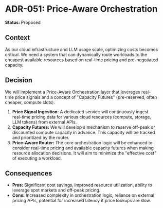 # ADR-051: Price-Aware Orchestration

**Status:** Proposed

## Context

As our cloud infrastructure and LLM usage scale, optimizing costs becomes critical. We need a system that can dynamically route workloads to the cheapest available resources based on real-time pricing and pre-negotiated capacity.

## Decision

We will implement a Price-Aware Orchestration layer that leverages real-time price signals and a concept of "Capacity Futures" (pre-reserved, often cheaper, compute slots).

1.  **Price Signal Ingestion:** A dedicated service will continuously ingest real-time pricing data for various cloud resources (compute, storage, LLM tokens) from external APIs.
2.  **Capacity Futures:** We will develop a mechanism to reserve off-peak or discounted compute capacity in advance. This capacity will be tracked and prioritized by the router.
3.  **Price-Aware Router:** The core orchestration logic will be enhanced to consider real-time pricing and available capacity futures when making resource allocation decisions. It will aim to minimize the "effective cost" of executing a workload.

## Consequences

- **Pros:** Significant cost savings, improved resource utilization, ability to leverage spot markets and off-peak pricing.
- **Cons:** Increased complexity in orchestration logic, reliance on external pricing APIs, potential for increased latency if price lookups are slow.
